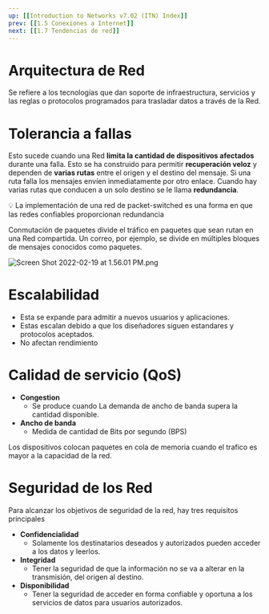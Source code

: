```yaml
---
up: [[Introduction to Networks v7.02 (ITN) Index]]
prev: [[1.5 Conexiones a Internet]]
next: [[1.7 Tendencias de red]]
---
```

# Arquitectura de Red

Se refiere a los tecnologías que dan soporte de infraestructura, servicios y las reglas o protocolos programados para trasladar datos a través de la Red.

# Tolerancia a fallas

Esto sucede cuando una Red **limita la cantidad de dispositivos afectados** durante una falla. Esto se ha construido para permitir **recuperación veloz** y dependen de **varias rutas** entre el origen y el destino del mensaje. Si una ruta falla los mensajes envíen inmediatamente por otro enlace. Cuando hay varias rutas que conducen a un solo destino se le llama **redundancia**.

<aside>
💡 La implementación de una red de packet-switched es una forma en que las redes confiables proporcionan redundancia

</aside>

Conmutación de paquetes divide el tráfico en paquetes que sean rutan en una Red compartida. Un correo, por ejemplo, se divide en múltiples bloques de mensajes conocidos como paquetes.

![Screen Shot 2022-02-19 at 1.56.01 PM.png](Screen_Shot_2022-02-19_at_1.56.01_PM.png)

# Escalabilidad

- Esta se expande para admitir a nuevos usuarios y aplicaciones.
- Estas escalan debido a que los diseñadores siguen estandares y protocolos aceptados.
- No afectan rendimiento

# Calidad de servicio (QoS)

- **Congestion**
    - Se produce cuando La demanda de ancho de banda supera la cantidad disponible.
- **Ancho de banda**
    - Medida de cantidad de Bits por segundo (BPS)

Los dispositivos colocan paquetes en cola de memoria cuando el trafico es mayor a la capacidad de la red.

# Seguridad de los Red

Para alcanzar los objetivos de seguridad de la red, hay tres requisitos principales

- **Confidencialidad**
    - Solamente los destinatarios deseados y autorizados pueden acceder a los datos y leerlos.
- **Integridad**
    - Tener la seguridad de que la información no se va a alterar en la transmisión, del origen al destino.
- **Disponibilidad**
    - Tener la seguridad de acceder en forma confiable y oportuna a los servicios de datos para usuarios autorizados.